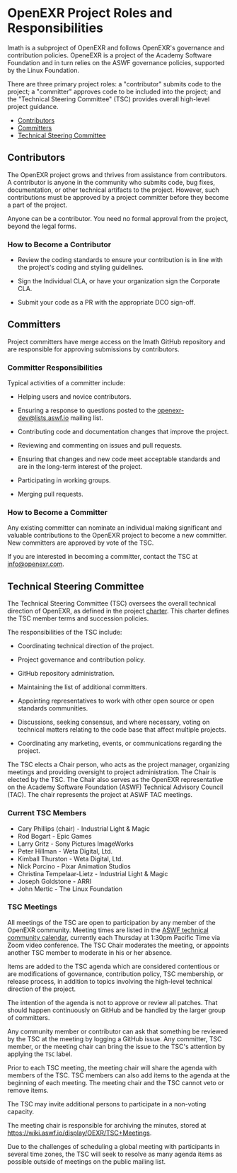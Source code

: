 <!-- SPDX-License-Identifier: BSD-3-Clause -->
<!-- Copyright (c) Contributors to the OpenEXR Project -->

# OpenEXR Project Roles and Responsibilities

Imath is a subproject of OpenEXR and follows OpenEXR's governance and
contribution policies. OpeneEXR is a project of the Academy Software
Foundation and in turn relies on the ASWF governance policies,
supported by the Linux Foundation.

There are three primary project roles: a "contributor" submits code to the
project; a "committer" approves code to be included into the project; and
the "Technical Steering Committee" (TSC) provides overall high-level
project guidance.

* [Contributors](#Contributors)
* [Committers](#Committers)
* [Technical Steering Committee](#Technical-Steering-Committee)

## Contributors

The OpenEXR project grows and thrives from assistance from
contributors.  A contributor is anyone in the community who submits
code, bug fixes, documentation, or other technical artifacts to the
project. However, such contributions must be approved by a project
committer before they become a part of the project.

Anyone can be a contributor. You need no formal approval from the
project, beyond the legal forms.

### How to Become a Contributor

* Review the coding standards to ensure your contribution is in line
  with the project's coding and styling guidelines.

* Sign the Individual CLA, or have your organization sign the Corporate CLA.

* Submit your code as a PR with the appropriate DCO sign-off.

## Committers

Project committers have merge access on the Imath GitHub repository
and are responsible for approving submissions by contributors.

### Committer Responsibilities

Typical activities of a committer include:

* Helping users and novice contributors.

* Ensuring a response to questions posted to the
  openexr-dev@lists.aswf.io mailing list.

* Contributing code and documentation changes that improve the
  project.

* Reviewing and commenting on issues and pull requests.

* Ensuring that changes and new code meet acceptable standards and are
  in the long-term interest of the project.

* Participating in working groups.

* Merging pull requests.

### How to Become a Committer

Any existing committer can nominate an individual making significant
and valuable contributions to the OpenEXR project to become a new
committer.  New committers are approved by vote of the TSC.

If you are interested in becoming a committer, contact the TSC at
info@openexr.com.

## Technical Steering Committee

The Technical Steering Committee (TSC) oversees the overall technical
direction of OpenEXR, as defined in the project
[charter](ASWF/charter/OpenEXR-Technical-Charter.md).  This
charter defines the TSC member terms and succession policies.

The responsibilities of the TSC include:

* Coordinating technical direction of the project.

* Project governance and contribution policy.

* GitHub repository administration.

* Maintaining the list of additional committers.

* Appointing representatives to work with other open source or open
  standards communities.

* Discussions, seeking consensus, and where necessary, voting on
  technical matters relating to the code base that affect multiple
  projects.

* Coordinating any marketing, events, or communications regarding the
  project.

The TSC elects a Chair person, who acts as the project manager,
organizing meetings and providing oversight to project
administration. The Chair is elected by the TSC.  The Chair also
serves as the OpenEXR representative on the Academy Software
Foundation (ASWF) Technical Advisory Council (TAC). The chair
represents the project at ASWF TAC meetings.

### Current TSC Members

* Cary Phillips (chair) - Industrial Light & Magic
* Rod Bogart - Epic Games
* Larry Gritz - Sony Pictures ImageWorks
* Peter Hillman - Weta Digital, Ltd.
* Kimball Thurston - Weta Digital, Ltd.
* Nick Porcino - Pixar Animation Studios
* Christina Tempelaar-Lietz - Industrial Light & Magic
* Joseph Goldstone - ARRI
* John Mertic - The Linux Foundation

### TSC Meetings

All meetings of the TSC are open to participation by any member of the
OpenEXR community. Meeting times are listed in the [ASWF technical
community calendar](https://lists.aswf.io/g/tac/calendar), currently
each Thursday at 1:30pm Pacific Time via Zoom video conference.  The
TSC Chair moderates the meeting, or appoints another TSC member to
moderate in his or her absence.

Items are added to the TSC agenda which are considered contentious or
are modifications of governance, contribution policy, TSC membership,
or release process, in addition to topics involving the high-level
technical direction of the project.

The intention of the agenda is not to approve or review all
patches. That should happen continuously on GitHub and be handled by
the larger group of committers.

Any community member or contributor can ask that something be reviewed
by the TSC at the meeting by logging a GitHub issue. Any committer,
TSC member, or the meeting chair can bring the issue to the TSC's
attention by applying the `TSC` label.

Prior to each TSC meeting, the meeting chair will share the agenda with members
of the TSC. TSC members can also add items to the agenda at the beginning of
each meeting. The meeting chair and the TSC cannot veto or remove items.

The TSC may invite additional persons to participate in a non-voting capacity.

The meeting chair is responsible for archiving the minutes, stored at 
https://wiki.aswf.io/display/OEXR/TSC+Meetings.

Due to the challenges of scheduling a global meeting with participants
in several time zones, the TSC will seek to resolve as many agenda
items as possible outside of meetings on the public mailing list.

